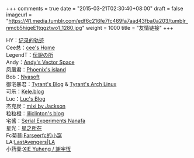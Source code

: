 +++
comments = true
date = "2015-03-21T02:30:40+08:00"
draft = false
imageurl = "https://41.media.tumblr.com/edf6c216fe7fc469fa7aad43fba0a203/tumblr_nmcb5higeE1tqgztwo1_1280.jpg"
weight = 1000
title = "友情链接"
+++

HY：[记录的轨迹](http://blog.kiseki.moe/)  
Cee总：[cee's Home](https://blog.cee.moe/)  
LegendT：[伝說の所](http://legendt.me/)  
Andy：[Andy's Vector Space](https://blog.andyxu.me/)  
凤凰君：[Phoenix's island](http://blog.phoenixlzx.com/)  
Bob：[Nyasoft](http://nya.io/)  
御宅暴君：[Tyrant's Blog](http://blog.acgtyrant.com/) & [Tyrant's Arch Linux](http://arch.acgtyrant.com/)  
可乐：[Kele.blog](http://blog.michiru.me/)  
Luc：[Luc's Blog](http://restart.moe/)  
杰克炭：[mixi by Jackson](http://g.mixi.moe/)  
粒粒橙：[liliclinton's blog](http://blog.acgpl.us/)  
宅酱：[Serial Experiments Nanafa](http://otakuchiyan.github.io/)  
星光：[星之所在](http://jimmy66.com/)  
Fc菊苣:[Farseerfc的小窩](https://farseerfc.me/)  
LA:[LastAvengers|LA](http://lastavenger.github.io/)  
小药壶:[XIE Yuheng / 謝宇恆](http://xieyuheng.github.io/)  
